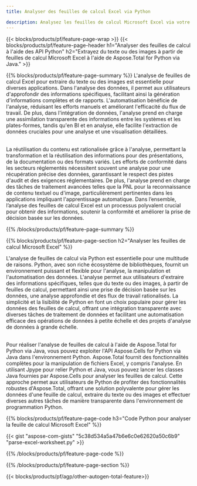 ```yaml
---
title: Analyser des feuilles de calcul Excel via Python 

description: Analysez les feuilles de calcul Microsoft Excel via votre application Python. Extrayez facilement du texte ou des images.
---
```


{{< blocks/products/pf/feature-page-wrap >}}
{{< blocks/products/pf/feature-page-header h1="Analyser des feuilles de calcul à l'aide des API Python" h2="Extrayez du texte ou des images à partir de feuilles de calcul Microsoft Excel à l'aide de Aspose.Total for Python via Java." >}}

{{% blocks/products/pf/feature-page-summary %}}
L'analyse de feuilles de calcul Excel pour extraire du texte ou des images est essentielle pour diverses applications. Dans l'analyse des données, il permet aux utilisateurs d'approfondir des informations spécifiques, facilitant ainsi la génération d'informations complètes et de rapports. L'automatisation bénéficie de l'analyse, réduisant les efforts manuels et améliorant l'efficacité du flux de travail. De plus, dans l'intégration de données, l'analyse prend en charge une assimilation transparente des informations entre les systèmes et les plates-formes, tandis qu'en BI et en analyse, elle facilite l'extraction de données cruciales pour une analyse et une visualisation détaillées. <br /><br />

La réutilisation du contenu est rationalisée grâce à l'analyse, permettant la transformation et la réutilisation des informations pour des présentations, de la documentation ou des formats variés. Les efforts de conformité dans les secteurs réglementés nécessitent souvent une analyse pour une récupération précise des données, garantissant le respect des pistes d'audit et des exigences réglementaires. De plus, l'analyse prend en charge des tâches de traitement avancées telles que la PNL pour la reconnaissance de contenu textuel ou d'image, particulièrement pertinentes dans les applications impliquant l'apprentissage automatique. Dans l’ensemble, l’analyse des feuilles de calcul Excel est un processus polyvalent crucial pour obtenir des informations, soutenir la conformité et améliorer la prise de décision basée sur les données.

{{% /blocks/products/pf/feature-page-summary  %}}


{{% blocks/products/pf/feature-page-section  h2="Analyser les feuilles de calcul Microsoft Excel" %}}

L'analyse de feuilles de calcul via Python est essentielle pour une multitude de raisons. Python, avec son riche écosystème de bibliothèques, fournit un environnement puissant et flexible pour l'analyse, la manipulation et l'automatisation des données. L'analyse permet aux utilisateurs d'extraire des informations spécifiques, telles que du texte ou des images, à partir de feuilles de calcul, permettant ainsi une prise de décision basée sur les données, une analyse approfondie et des flux de travail rationalisés. La simplicité et la lisibilité de Python en font un choix populaire pour gérer les données des feuilles de calcul, offrant une intégration transparente avec diverses tâches de traitement de données et facilitant une automatisation efficace des opérations de données à petite échelle et des projets d'analyse de données à grande échelle.<br /><br />

Pour réaliser l'analyse de feuilles de calcul à l'aide de Aspose.Total for Python via Java, vous pouvez exploiter l'API Aspose.Cells for Python via Java dans l'environnement Python. Aspose.Total fournit des fonctionnalités complètes pour la manipulation de fichiers Excel, y compris l'analyse. En utilisant Jpype pour relier Python et Java, vous pouvez lancer les classes Java fournies par Aspose.Cells pour analyser les feuilles de calcul. Cette approche permet aux utilisateurs de Python de profiter des fonctionnalités robustes d'Aspose.Total, offrant une solution polyvalente pour gérer les données d'une feuille de calcul, extraire du texte ou des images et effectuer diverses autres tâches de manière transparente dans l'environnement de programmation Python.

{{% blocks/products/pf/feature-page-code h3="Code Python pour analyser la feuille de calcul Microsoft Excel" %}}

{{< gist "aspose-com-gists" "5c38d534a5a47b6e6c0e62620a50c6b9" "parse-excel-worksheet.py" >}}

{{% /blocks/products/pf/feature-page-code  %}}

{{% /blocks/products/pf/feature-page-section %}}

{{< blocks/products/pf/agp/other-autogen-total-feature>}}